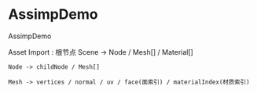 # AssimpDemo
AssimpDemo

Asset Import :
    根节点 Scene -> Node / Mesh[] / Material[]

    Node -> childNode / Mesh[]

    Mesh -> vertices / normal / uv / face(面索引) / materialIndex(材质索引)

    


